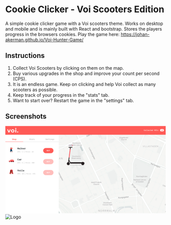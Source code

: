 # Cookie Clicker - Voi Scooters Edition

A simple cookie clicker game with a Voi scooters theme. Works on desktop and mobile and is mainly built with React and bootstrap. Stores the players progress in the browsers cookies. 
Play the game here: https://johan-akerman.github.io/Voi-Hunter-Game/

## Instructions

1. Collect Voi Scooters by clicking on them on the map.
2. Buy various upgrades in the shop and improve your count per second (CPS).
3. It is an endless game. Keep on clicking and help Voi collect as many scooters as possible.
4. Keep track of your progress in the "stats" tab.
5. Want to start over? Restart the game in the "settings" tab.

## Screenshots
<img src="/src/images/preview-desktop.png" alt="Logo"
	title="Desktop preview" width="600" /> 
<img src="/src/images/preview-mobile.gif" alt="Logo"
	title="Mobile preview" width="220" />
```
